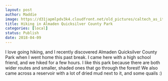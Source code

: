 ```yaml
---
layout: post
author: Maddie
image: https://d31japmlpdv3k4.cloudfront.net/old_pictures/caltech_as_it_happens/6a0105349b8251970b01b7c95c7374970b.jpg
title: Hiking in Almaden Quicksilver County Park
categories: [local]
status: Publish
date: 2018-04-09
---
```


I love going hiking, and I recently discovered Almaden Quicksilver County Park when I went home this past break. I came here with a high school friend, and we hiked for a few hours. I like this park because there are both wider routes and smaller, shaded ones that go through the forest! We also came across a reservoir with a lot of dried mud next to it, and some quails :)

